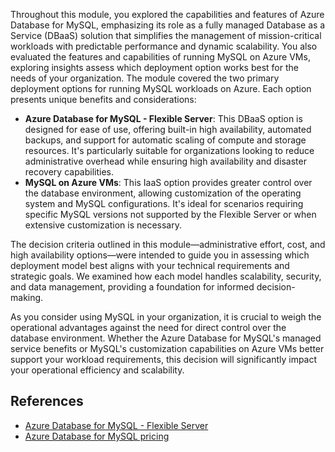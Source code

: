 Throughout this module, you explored the capabilities and features of Azure Database for MySQL, emphasizing its role as a fully managed Database as a Service (DBaaS) solution that simplifies the management of mission-critical workloads with predictable performance and dynamic scalability. You also evaluated the features and capabilities of running MySQL on Azure VMs, exploring insights assess which deployment option works best for the needs of your organization.
The module covered the two primary deployment options for running MySQL workloads on Azure. Each option presents unique benefits and considerations:

- **Azure Database for MySQL - Flexible Server**: This DBaaS option is designed for ease of use, offering built-in high availability, automated backups, and support for automatic scaling of compute and storage resources. It's particularly suitable for organizations looking to reduce administrative overhead while ensuring high availability and disaster recovery capabilities.
- **MySQL on Azure VMs**: This IaaS option provides greater control over the database environment, allowing customization of the operating system and MySQL configurations. It's ideal for scenarios requiring specific MySQL versions not supported by the Flexible Server or when extensive customization is necessary.

The decision criteria outlined in this module—administrative effort, cost, and high availability options—were intended to guide you in assessing which deployment model best aligns with your technical requirements and strategic goals. We examined how each model handles scalability, security, and data management, providing a foundation for informed decision-making.

As you consider using MySQL in your organization, it is crucial to weigh the operational advantages against the need for direct control over the database environment. Whether the Azure Database for MySQL's managed service benefits or MySQL's customization capabilities on Azure VMs better support your workload requirements, this decision will significantly impact your operational efficiency and scalability.

## References

- [Azure Database for MySQL - Flexible Server](/azure/mysql/flexible-server/overview?azure-portal=true)
- [Azure Database for MySQL pricing](https://azure.microsoft.com/pricing/details/mysql?azure-portal=true)
